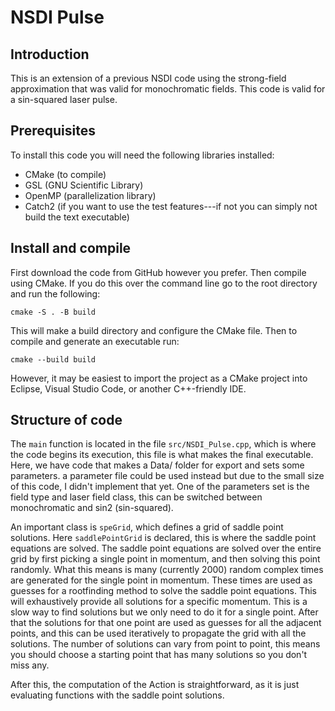 # NSDI Pulse
## Introduction
This is an extension of a previous NSDI code using the strong-field approximation that was valid for monochromatic fields. This code is valid for a sin-squared laser pulse.
## Prerequisites 
To install this code you will need the following libraries installed:
* CMake (to compile)
* GSL (GNU Scientific Library)
* OpenMP (parallelization library)
* Catch2 (if you want to use the test features---if not you can simply not build the text executable)

## Install and compile
First download the code from GitHub however you prefer. Then compile using CMake. If you do  this over the command line go to the root directory and run the following:

```cmake -S . -B build```

This will make a build directory and configure the CMake file. Then to compile and generate an executable run:

```cmake --build build```

However, it may be easiest to import the project as a CMake project into Eclipse, Visual Studio Code, or another C++-friendly IDE.

## Structure of code
The ```main``` function is located in the file ```src/NSDI_Pulse.cpp```, which is where the code begins its execution, this file is what makes the final executable. Here, we have code that makes a Data/ folder for export and sets some parameters. a parameter file could be used instead but due to the small size of this code, I didn't implement that yet. One of the parameters set is the field type and laser field class, this can be switched between monochromatic and sin2 (sin-squared).

An important class is ```speGrid```, which defines a grid of saddle point solutions. Here ```saddlePointGrid``` is declared, this is where the saddle point equations are solved. The saddle point equations are solved over the entire grid by first picking a single point in momentum, and then solving this point randomly. What this means is many (currently 2000) random complex times are generated for the single point in momentum. These times are used as guesses for a rootfinding method to solve the saddle point equations. This will exhaustively provide all solutions for a specific momentum. This is a slow way to find solutions but we only need to do it for a single point. After that the solutions for that one point are used as guesses for all the adjacent points, and this can be used iteratively to propagate the grid with all the solutions. The number of solutions can vary from point to point, this means you should choose a starting point that has many solutions so you don't miss any.

After this, the computation of the Action is straightforward, as it is just evaluating functions with the saddle point solutions.
